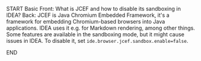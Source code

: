 START
Basic
Front: What is JCEF and how to disable its sandboxing in IDEA?
Back: JCEF is Java Chromium Embedded Framework, it's a framework for embedding Chromium-based browsers into Java applications. IDEA uses it e.g. for Markdown rendering, among other things.
Some features are available in the sandboxing mode, but it might cause issues in IDEA. To disable it, set `ide.browser.jcef.sandbox.enable=false`.
<!--ID: 1745136966266-->
END
